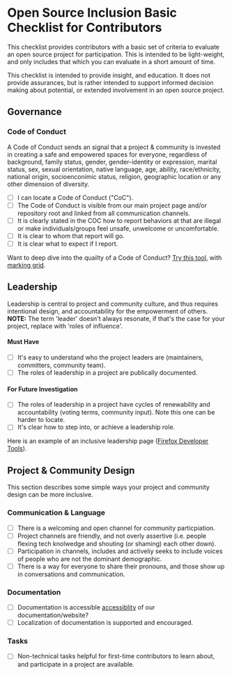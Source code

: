 # Open Source Inclusion Basic Checklist for Contributors


This checklist provides contributors with a basic set of criteria to evaluate an open source project for participation. This is intended to be light-weight, and only includes that which you can evaluate in a short amount of time.

This checklist is intended to provide insight, and education.  It does not provide assurances, but is rather intended to support informed decision making about potential, or extended involvement in an open source project.

## Governance

### Code of Conduct
A Code of Conduct sends an  signal that a project & community is invested in creating a safe and empowered spaces for everyone, regardless of background, family status, gender, gender-identity or expression, marital status, sex, sexual orientation, native language, age, ability, race/ethnicity, national origin, socioenconimic status, religion, geographic location or any other dimension of diversity.

- [ ] I can locate a Code of Conduct ("CoC").
- [ ] The Code of Conduct is visible from our main project page and/or repository root and linked from all communication channels.
- [ ] It is clearly stated in the COC how to report behaviors at that are illegal or make individuals/groups feel unsafe, unwelcome or uncomfortable.
- [ ] It is clear to whom that report will go.
- [ ] It is clear what to expect if I report.

Want to deep dive into the quailty of a Code of Conduct?  [Try this tool](https://mozilla.github.io/diversity-coc-review.io/modules/assessment/ownership-location/), with [marking grid](https://mozilla.github.io/diversity-coc-review.io/modules/assessment/marking/).

## Leadership

Leadership is central to project and community culture, and thus requires intentional design, and accountability for the empowerment of others. 
**NOTE:** The term 'leader' doesn't always resonate, if that's the case for your project, replace with 'roles of influence'.

#### Must Have

- [ ] It's easy to understand  who the project leaders are (maintainers, committers, community team).
- [ ] The roles of leadership in a project are publically documented.

#### For Future Investigation

- [ ] The roles of leadership in a project have cycles of renewability and accountability (voting terms, community input). Note this one can be harder to locate.
- [ ] It's clear how to step into, or achieve a leadership role.  

Here is an example of an inclusive leadership page ([Firefox Developer Tools](https://github.com/firefox-devtools/debugger.html/blob/master/docs/community-team.md)).

## Project & Community Design
This section describes some simple ways your project and community design can be more inclusive.  

### Communication & Language
- [ ] There is a welcoming and open channel for community particpiation.
- [ ] Project channels are friendly, and not overly assertive (i.e. people flexing tech knolwedge and shouting (or shaming) each other down).
- [ ] Participation in channels, includes and activeliy seeks to include voices of people who are not the dominant demographic.
- [ ] There is a way for everyone to share their pronouns, and those show up in conversations and communication.

### Documentation
- [ ] Documentation is accessible [accessiblity](https://www.comprend.com/blog/2017/test-your-websites-accessibility/) of our documentation/website?  
- [ ] Localization of documentation is supported and encouraged.

### Tasks
- [ ] Non-technical tasks helpful for first-time contributors to learn about, and participate in a project are available.


